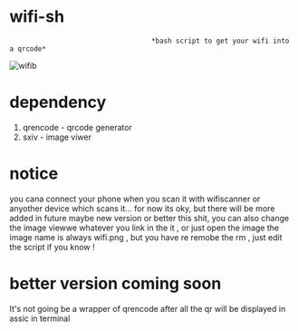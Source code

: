 # wifi-sh
                                       *bash script to get your wifi into a qrcode* 
![wifib](https://user-images.githubusercontent.com/104635627/168863866-1ec50d03-9436-4541-9474-57b144aec8cf.jpg)

# dependency 
1) qrencode - qrcode generator 
2) sxiv - image viwer

# notice
you cana connect your phone when you scan it with wifiscanner or anyother device which scans it...
for now its oky, but there will be more added in future maybe new version or better this shit, you can also change the image viewwe whatever you link in the it , or just open the image the image name is always wifi.png , but you have re remobe the rm , just edit the script if you know !

# better version coming soon
It's not going be a wrapper of qrencode after all the qr will be displayed in assic in terminal 
